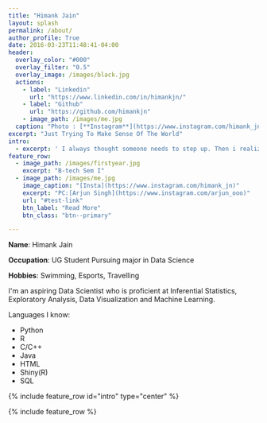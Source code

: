 ```yaml
---
title: "Himank Jain"
layout: splash
permalink: /about/
author_profile: True
date: 2016-03-23T11:48:41-04:00
header:
  overlay_color: "#000"
  overlay_filter: "0.5"
  overlay_image: /images/black.jpg
  actions:
    - label: "Linkedin"
      url: "https://www.linkedin.com/in/himankjn/"
    - label: "Github"
      url: "https://github.com/himankjn"
    - image_path: /images/me.jpg
  caption: "Photo : [**Instagram**](https://www.instagram.com/himank_jn)"
excerpt: "Just Trying To Make Sense Of The World"
intro:
  - excerpt: ' I always thought someone needs to step up. Then i realized, I am Someone!'
feature_row:
  - image_path: /images/firstyear.jpg
    excerpt: "B-tech Sem I"
  - image_path: /images/me.jpg
    image_caption: "[Insta](https://www.instagram.com/himank_jn)"
    excerpt: "PC:[Arjun Singh](https://www.instagram.com/arjun_ooo)"
    url: "#test-link"
    btn_label: "Read More"
    btn_class: "btn--primary"

---
```

**Name**: Himank Jain

**Occupation**: UG Student Pursuing major in Data Science

**Hobbies**: Swimming, Esports, Travelling

I'm an aspiring Data Scientist who is proficient at Inferential Statistics, Exploratory Analysis, Data Visualization and Machine Learning.

Languages I know:
* Python
* R
* C/C++
* Java
* HTML
* Shiny(R)
* SQL

{% include feature_row id="intro" type="center" %}

{% include feature_row %}
